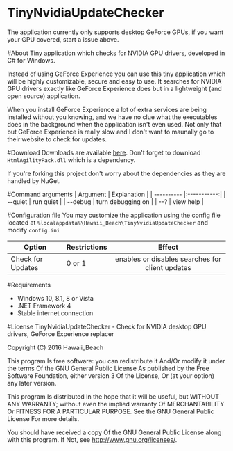 # TinyNvidiaUpdateChecker
The application currently only supports desktop GeForce GPUs, if you want your GPU covered, start a issue above.

#About
Tiny application which checks for NVIDIA GPU drivers, developed in C# for Windows.

Instead of using GeForce Experience you can use this tiny application which will be highly customizable, secure and easy to use.
It searches for NVIDIA GPU drivers exactly like GeForce Experience does but in a lightweight (and open source) application. 

When you install GeForce Experience a lot of extra services are being installed without you knowing, and we have no clue what the executables does in the background when the application isn't even used.
Not only that but GeForce Experience is really slow and I don't want to maunally go to their website to check for updates.

#Download
Downloads are available [here](https://github.com/ElPumpo/TinyNvidiaUpdateChecker/releases).
Don't forget to download `HtmlAgilityPack.dll` which is a dependency.

If you're forking this project don't worry about the dependencies as they are handled by NuGet.

#Command arguments
| Argument   | Explanation |
| ---------- |:-----------:|
| --quiet | run quiet |
| --debug | turn debugging on |
| --? | view help |

#Configuration file
You may customize the application using the config file located at `%localappdata%\Hawaii_Beach\TinyNvidiaUpdateChecker` and modify `config.ini`

| Option | Restrictions | Effect |
| ------ | ------------ |:------:|
| Check for Updates | 0 or 1 | enables or disables searches for client updates |

#Requirements
+ Windows 10, 8.1, 8 or Vista
+ .NET Framework 4
+ Stable internet connection

#License
TinyNvidiaUpdateChecker - Check for NVIDIA desktop GPU drivers, GeForce Experience replacer

Copyright (C) 2016 Hawaii_Beach

This program Is free software: you can redistribute it And/Or modify
it under the terms Of the GNU General Public License As published by
the Free Software Foundation, either version 3 Of the License, Or
(at your option) any later version.

This program Is distributed In the hope that it will be useful,
but WITHOUT ANY WARRANTY; without even the implied warranty Of
MERCHANTABILITY Or FITNESS FOR A PARTICULAR PURPOSE.  See the
GNU General Public License For more details.

You should have received a copy Of the GNU General Public License
along with this program.  If Not, see <http://www.gnu.org/licenses/>.
